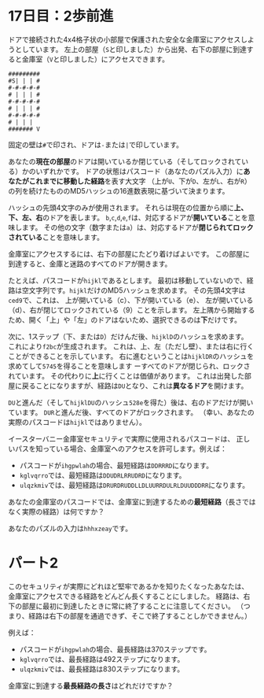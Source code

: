 # 17日目：2歩前進 #

ドアで接続された4x4格子状の小部屋で保護された安全な金庫室にアクセスしようとしています。
左上の部屋（`S`と印しました）から出発、右下の部屋に到達すると金庫室（`V`と印しました）にアクセスできます。

~~~
#########
#S| | | #
#-#-#-#-#
# | | | #
#-#-#-#-#
# | | | #
#-#-#-#-#
# | | |  
####### V
~~~

固定の壁は`#`で印され、ドアは`-`または`|`で印しています。

あなたの**現在の部屋**のドアは開いているか閉じている（そしてロックされている）かのいずれかです。
ドアの状態はパスコード（あなたのパズル入力）に**あなたがこれまでに移動した経路**を表す大文字
（上が`U`、下が`D`、左が`L`、右が`R`）の列を続けたもののMD5ハッシュの16進数表現に基づいて決まります。

ハッシュの先頭4文字のみが使用されます。
それらは現在の位置から順に**上、下、左、右**のドアを表します。
`b`,`c`,`d`,`e`,`f`は、対応するドアが**開いている**ことを意味します。
その他の文字（数字または`a`）は、対応するドアが**閉じられてロックされている**ことを意味します。

金庫室にアクセスするには、右下の部屋にたどり着けばよいです。
この部屋に到達すると、金庫と迷路のすべてのドアが開きます。

たとえば、パスコードが`hijkl`であるとします。
最初は移動していないので、経路は空文字列です。`hijkl`だけのMD5ハッシュを求めます。
その先頭4文字は`ced9`で、これは、
上が開いている（c）、下が開いている（e）、
左が開いている（d）、右が閉じてロックされている（9）ことを示します。
左上隅から開始するため、開く「上」や「左」のドアはないため、選択できるのは**下**だけです。

次に、1ステップ（下、または`D`）だけんだ後、`hijklD`のハッシュを求めます。
これにより`f2bc`が生成されます。
これは、上、左（ただし壁）、または右に行くことができることを示しています。
右に進むということは`hijklDR`のハッシュを求めてして`5745`を得ることを意味します
ーすべてのドアが閉じられ、ロックされています。
その代わりに**上**に行くことは価値があります。
これは出発した部屋に戻ることになりますが、経路は`DU`となり、これは**異なるドア**を開けます。

`DU`と進んだ（そして`hijklDU`のハッシュ`528e`を得た）後は、右のドアだけが開いています。
`DUR`と進んだ後、すべてのドアがロックされます。
（幸い、あなたの実際のパスコードは`hijkl`ではありません）。

イースターバニー金庫室セキュリティで実際に使用されるパスコードは、
正しいパスを知っている場合、金庫室へのアクセスを許可します。例えば：

- パスコードが`ihgpwlah`の場合、最短経路は`DDRRRD`になります。
- `kglvqrro`では、最短経路は`DDUDRLRRUDRD`になります。
- `ulqzkmiv`では、最短経路は`DRURDRUDDLLDLUURRDULRLDUUDDDRR`になります。

あなたの金庫室のパスコードでは、金庫室に到達するための**最短経路**（長さではなく実際の経路）は何ですか？

あなたのパズルの入力は`hhhxzeay`です。

# パート2 #

このセキュリティが実際にどれほど堅牢であるかを知りたくなったあなたは、
金庫室にアクセスできる経路をどんどん長くすることにしました。
経路は、右下の部屋に最初に到達したときに常に終了することに注意してください。
（つまり、経路は右下の部屋を通過できず、そこで終了することしかできません。）

例えば：

- パスコードが`ihgpwlah`の場合、最長経路は370ステップです。
- `kglvqrro`では、最長経路は492ステップになります。
- `ulqzkmiv`では、最長経路は830ステップになります。

金庫室に到達する**最長経路の長さ**はどれだけですか？
